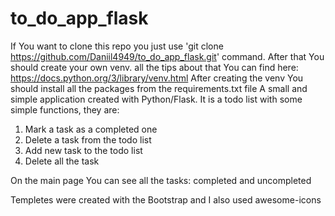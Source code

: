 # to_do_app_flask
If You want to clone this repo you just use 'git clone https://github.com/Daniil4949/to_do_app_flask.git' command. After that You should create your own venv. all the tips about that You can find here: https://docs.python.org/3/library/venv.html After creating the venv You should install all the packages from the requirements.txt file
A small and simple application created with Python/Flask.
It is a todo list with  some simple functions, they are:
1. Mark a task as a completed one 
2. Delete a task from the todo list
3. Add new task to the todo list
4. Delete all the task 

On the main page You can see all the tasks: completed and uncompleted

Templetes were created with the Bootstrap and I also used awesome-icons 
